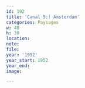 ```yaml
---
id: 192
title: 'Canal 5:! Amsterdam'
categories: Paysages
w: 40
h: 30
location:
note:
file:
year: '1952'
year_start: 1952
year_end:
image:

---
```

